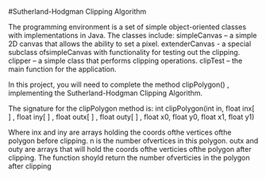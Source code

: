 #Sutherland-Hodgman Clipping Algorithm

The programming environment is a set of simple object-oriented classes with implementations in Java. The classes include:
simpleCanvas – a simple 2D canvas that allows the ability to set a pixel.
extenderCanvas - a special subclass ofsimpleCanvas with functionality for testing out the clipping. 
clipper – a simple class that performs clipping operations.
clipTest – the main function for the application.

In this project, you will need to complete the method clipPolygon() , implementing the Sutherland-Hodgman Clipping Algorithm. 

The signature for the clipPolygon method is:
int clipPolygon(int in, float inx[ ] , float iny[ ] , float outx[ ] , float outy[ ] , float x0, float y0, float x1, float y1)

Where inx and iny are arrays holding the coords ofthe vertices ofthe polygon before clipping. n is the number
ofvertices in this polygon. outx and outy are arrays that will hold the coords ofthe verticies ofthe polygon after
clipping. The function shoyld return the number ofverticies in the polygon after clipping
